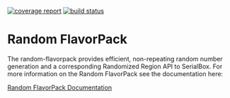 [![coverage report](https://gitlab.com/serial-lab/random-flavorpack/badges/master/coverage.svg?job=python3_5_unit_test)](https://gitlab.com/serial-lab/random-flavorpack/commits/master) [![build status](https://gitlab.com/serial-lab/random-flavorpack/badges/master/build.svg)](https://gitlab.com/serial-lab/random-flavorpack/commits/master)

# Random FlavorPack
The random-flavorpack provides efficient, non-repeating random number generation and a corresponding Randomized Region API to SerialBox.
For more information on the Random FlavorPack see the documentation here:

[Random FlavorPack Documentation](https://serial-lab.gitlab.io/random-flavorpack/)



